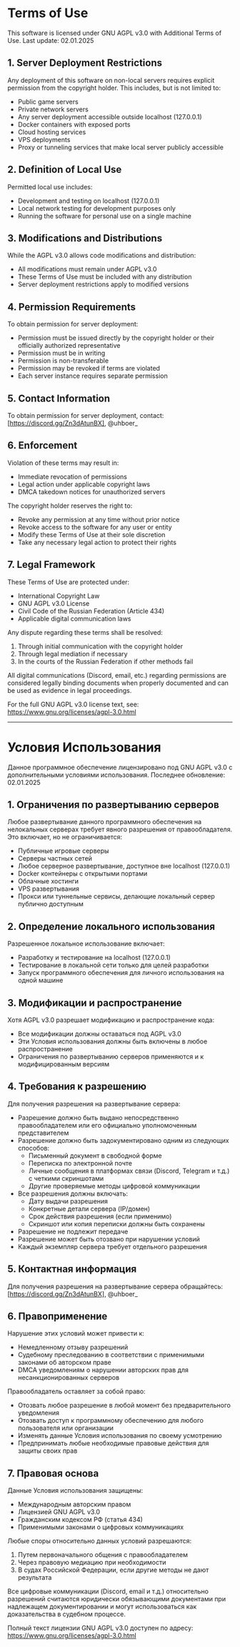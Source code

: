 # Terms of Use

This software is licensed under GNU AGPL v3.0 with Additional Terms of Use. Last update: 02.01.2025

## 1. Server Deployment Restrictions

Any deployment of this software on non-local servers requires explicit permission
from the copyright holder. This includes, but is not limited to:
- Public game servers
- Private network servers
- Any server deployment accessible outside localhost (127.0.0.1)
- Docker containers with exposed ports
- Cloud hosting services
- VPS deployments
- Proxy or tunneling services that make local server publicly accessible

## 2. Definition of Local Use

Permitted local use includes:
- Development and testing on localhost (127.0.0.1)
- Local network testing for development purposes only
- Running the software for personal use on a single machine

## 3. Modifications and Distributions

While the AGPL v3.0 allows code modifications and distribution:
- All modifications must remain under AGPL v3.0
- These Terms of Use must be included with any distribution
- Server deployment restrictions apply to modified versions

## 4. Permission Requirements

To obtain permission for server deployment:
- Permission must be issued directly by the copyright holder or their officially authorized representative
- Permission must be in writing
- Permission is non-transferable
- Permission may be revoked if terms are violated
- Each server instance requires separate permission

## 5. Contact Information
To obtain permission for server deployment, contact: [https://discord.gg/Zn3dAtunBX], @uhboer_

## 6. Enforcement

Violation of these terms may result in:
- Immediate revocation of permissions
- Legal action under applicable copyright laws
- DMCA takedown notices for unauthorized servers

The copyright holder reserves the right to:
- Revoke any permission at any time without prior notice
- Revoke access to the software for any user or entity
- Modify these Terms of Use at their sole discretion
- Take any necessary legal action to protect their rights

## 7. Legal Framework

These Terms of Use are protected under:
- International Copyright Law
- GNU AGPL v3.0 License
- Civil Code of the Russian Federation (Article 434)
- Applicable digital communication laws

Any dispute regarding these terms shall be resolved:
1. Through initial communication with the copyright holder
2. Through legal mediation if necessary
3. In the courts of the Russian Federation if other methods fail

All digital communications (Discord, email, etc.) regarding permissions are considered legally binding documents when properly documented and can be used as evidence in legal proceedings.

For the full GNU AGPL v3.0 license text, see:
<https://www.gnu.org/licenses/agpl-3.0.html>

---

# Условия Использования

Данное программное обеспечение лицензировано под GNU AGPL v3.0 с дополнительными условиями использования. Последнее обновление: 02.01.2025

## 1. Ограничения по развертыванию серверов

Любое развертывание данного программного обеспечения на нелокальных серверах требует явного разрешения
от правообладателя. Это включает, но не ограничивается:
- Публичные игровые серверы
- Серверы частных сетей
- Любое серверное развертывание, доступное вне localhost (127.0.0.1)
- Docker контейнеры с открытыми портами
- Облачные хостинги
- VPS развертывания
- Прокси или туннельные сервисы, делающие локальный сервер публично доступным

## 2. Определение локального использования

Разрешенное локальное использование включает:
- Разработку и тестирование на localhost (127.0.0.1)
- Тестирование в локальной сети только для целей разработки
- Запуск программного обеспечения для личного использования на одной машине

## 3. Модификации и распространение

Хотя AGPL v3.0 разрешает модификацию и распространение кода:
- Все модификации должны оставаться под AGPL v3.0
- Эти Условия использования должны быть включены в любое распространение
- Ограничения по развертыванию серверов применяются и к модифицированным версиям

## 4. Требования к разрешению

Для получения разрешения на развертывание сервера:
- Разрешение должно быть выдано непосредственно правообладателем или его официально уполномоченным представителем
- Разрешение должно быть задокументировано одним из следующих способов:
  * Письменный документ в свободной форме
  * Переписка по электронной почте
  * Личные сообщения в платформах связи (Discord, Telegram и т.д.) с четкими скриншотами
  * Другие проверяемые методы цифровой коммуникации
- Все разрешения должны включать:
  * Дату выдачи разрешения
  * Конкретные детали сервера (IP/домен)
  * Срок действия разрешения (если применимо)
  * Скриншот или копия переписки должны быть сохранены
- Разрешение не подлежит передаче
- Разрешение может быть отозвано при нарушении условий
- Каждый экземпляр сервера требует отдельного разрешения

## 5. Контактная информация
Для получения разрешения на развертывание сервера обращайтесь: [https://discord.gg/Zn3dAtunBX], @uhboer_

## 6. Правоприменение

Нарушение этих условий может привести к:
- Немедленному отзыву разрешений
- Судебному преследованию в соответствии с применимыми законами об авторском праве
- DMCA уведомлениям о нарушении авторских прав для несанкционированных серверов

Правообладатель оставляет за собой право:
- Отозвать любое разрешение в любой момент без предварительного уведомления
- Отозвать доступ к программному обеспечению для любого пользователя или организации
- Изменять данные Условия использования по своему усмотрению
- Предпринимать любые необходимые правовые действия для защиты своих прав

## 7. Правовая основа

Данные Условия использования защищены:
- Международным авторским правом
- Лицензией GNU AGPL v3.0
- Гражданским кодексом РФ (статья 434)
- Применимыми законами о цифровых коммуникациях

Любые споры относительно данных условий разрешаются:
1. Путем первоначального общения с правообладателем
2. Через правовую медиацию при необходимости
3. В судах Российской Федерации, если другие методы не дают результата

Все цифровые коммуникации (Discord, email и т.д.) относительно разрешений считаются юридически обязывающими документами при надлежащем документировании и могут использоваться как доказательства в судебном процессе.

Полный текст лицензии GNU AGPL v3.0 доступен по адресу:
<https://www.gnu.org/licenses/agpl-3.0.html>
